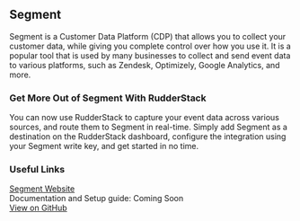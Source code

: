 ## Segment

Segment is a Customer Data Platform (CDP) that allows you to collect your customer data, while giving you complete control over how you use it. It is a popular tool that is used by many businesses to collect and send event data to various platforms, such as Zendesk, Optimizely, Google Analytics, and more.

### Get More Out of Segment With RudderStack

You can now use RudderStack to capture your event data across various sources, and route them to Segment in real-time. Simply add Segment as a destination on the RudderStack dashboard, configure the integration using your Segment write key, and get started in no time.

### Useful Links

[Segment Website][]  
Documentation and Setup guide: Coming Soon  
[View on GitHub][]

[//]: # "These are reference links used in the body of this note and get stripped out when the markdown processor does its job. There is no need to format nicely because it shouldn't be seen. Thanks SO - http://stackoverflow.com/questions/4823468/store-comments-in-markdown-syntax"
[segment website]: https://segment.com/
[view on github]: https://github.com/rudderlabs/rudder-server

